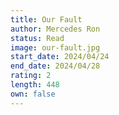 ```yaml
---
title: Our Fault
author: Mercedes Ron
status: Read
image: our-fault.jpg
start_date: 2024/04/24
end_date: 2024/04/28
rating: 2
length: 448
own: false
---
```

